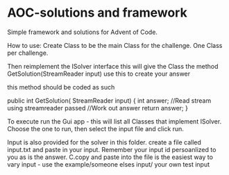 # AOC-solutions and framework

Simple framework and solutions for Advent of Code. 

How to use:
Create Class to be the main Class for the challenge. One Class per challenge. 

Then reimplement the ISolver interface this will give the Class the method GetSolution(StreamReader input) use this to create your answer

 this method should be coded as such
 
   public int GetSolution( StreamReader input)
        {
          int answer;
          //Read stream using streamreader passed
          //Work out answer
          return answer;
        }

To execute run the Gui app - this will list all Classes that implement ISolver. Choose the one to run, then select the input file and click run.
        
 Input is also provided for the solver in this folder. create a file called input.txt and paste in your input. Remember your input id persoanlized to you as is the answer.
 C.copy and paste into the file is the easiest way to vary input - use the example/someone elses input/ your own test input
 

